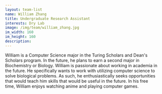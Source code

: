 ```yaml
---
layout: team-list
name: William Zhang
title: Undergraduate Research Assistant
interests: Dry Lab
image: /img/team/william_zhang.jpg
im_width: 160
im_height: 160
description:
---
```

William is a Computer Science major in the Turing Scholars and Dean's Scholars program. In the future, he plans to earn a second major in Biochemistry or Biology. William is passionate about working in academia in the future. He specifically wants to work with utilizing computer science to solve biological problems. As such, he enthusiastically seeks opportunities that would teach him skills that would be useful in the future. In his free time, William enjoys watching anime and playing computer games.